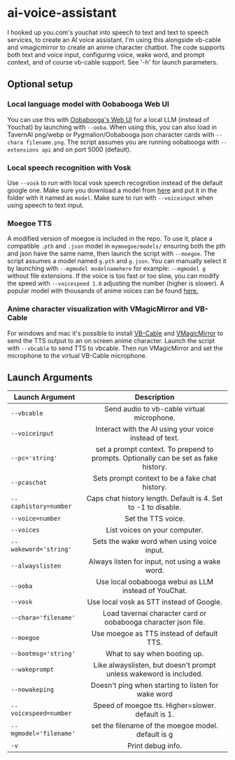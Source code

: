 # ai-voice-assistant

I hooked up you.com's youchat into speech to text and text to speech services, to create an AI voice assistant. I'm using this alongside vb-cable and vmagicmirror to create an anime character chatbot. The code supports both text and voice input, configuring voice, wake word, and prompt context, and of course vb-cable support. See '-h' for launch parameters.


## Optional setup

### Local language model with Oobabooga Web UI

You can use this with [Oobabooga's Web UI](https://github.com/oobabooga/text-generation-webui/) for a local LLM (instead of Youchat) by launching with `--ooba`. When using this, you can also load in TavernAI png/webp or Pygmalion/Oobabooga json character cards with `--chara filename.png`. The script assumes you are running oobabooga with `--extensions api` and on port 5000 (default).

### Local speech recognition with Vosk

Use `--vosk` to run with local vosk speech recognition instead of the default google one. Make sure you download a model from [here](https://alphacephei.com/vosk/models) and put it in the folder with it named as `model`. Make sure to run with `--voiceinput` when using speech to text input.

### Moegoe TTS

A modified version of moegoe is included in the repo. To use it, place a compatible `.pth` and `.json` model in `mymoegoe/models/` ensuring both the pth and json have the same name, then launch the script with `--moegoe`. The script assumes a model named `g.pth` and `g.json`. You can manually select it by launching with `--mgmodel modelnamehere` for example: `--mgmodel g` without file extensions. If the voice is too fast or too slow, you can modify the speed with `--voicespeed 1.0` adjusting the number (higher is slower). A popular model with thousands of anime voices can be found [here.](https://huggingface.co/spaces/skytnt/moe-tts/tree/main/saved_model/15)

### Anime character visualization with VMagicMirror and VB-Cable

For windows and mac it's possible to install [VB-Cable](https://vb-audio.com/Cable/) and [VMagicMirror](https://github.com/malaybaku/VMagicMirror/) to send the TTS output to an on screen anime character. Launch the script with `--vbcable` to send TTS to vbcable. Then run VMagicMirror and set the microphone to the virtual VB-Cable microphone.

## Launch Arguments

| Launch Argument  | Description |
| ------------- |:-------------:|
|`--vbcable`|Send audio to vb-cable virtual microphone.|
|`--voiceinput`|Interact with the AI using your voice instead of text.|
|`--pc='string'`|set a prompt context. To prepend to prompts. Optionally can be set as fake history.|
|`--pcaschat`|Sets prompt context to be a fake chat history.|
|`--caphistory=number`|Caps chat history length. Default is 4. Set to -1 to disable.|
|`--voice=number`|Set the TTS voice.|
|`--voices`|List voices on your computer.|
|`--wakeword='string'`|Sets the wake word when using voice input.|
|`--alwayslisten`|Always listen for input, not using a wake word.|
|`--ooba`|Use local oobabooga webui as LLM instead of YouChat.|
|`--vosk`|Use local vosk as STT instead of Google.|
|`--chara='filename'`|Load tavernai character card or oobabooga character json file.|
|`--moegoe`|Use moegoe as TTS instead of default TTS.|
|`--bootmsg='string'`|What to say when booting up.|
|`--wakeprompt`|Like alwayslisten, but doesn't prompt unless wakeword is included.|
|`--nowakeping`|Doesn't ping when starting to listen for wake word|
|`--voicespeed=number`|Speed of moegoe tts. Higher=slower. default is 1.|
|`--mgmodel='filename'`|set the filename of the moegoe model. default is g|
|`-v`|Print debug info.|
